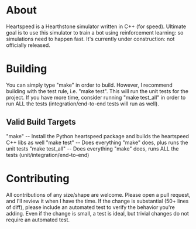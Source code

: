 # About
Heartspeed is a Hearthstone simulator written in C++ (for speed). Ultimate goal is to use this simulator to train a bot using reinforcement learning: so simulations need to happen fast.
It's currently under construction: not officially released.

# Building
You can simply type "make" in order to build. However, I recommend building with the test rule, i.e. "make test". This will run the unit tests for the project.
If you have more time, consider running "make test_all" in order to run ALL the tests (integration/end-to-end tests will run as well).

## Valid Build Targets
"make" -- Install the Python heartspeed package and builds the heartspeed C++ libs as well
"make test" -- Does everything "make" does, plus runs the unit tests
"make test_all" -- Does everything "make" does, runs ALL the tests (unit/integration/end-to-end)

# Contributing
All contributions of any size/shape are welcome. Please open a pull request, and I'll review it when I have the time.
If the change is substantial (50+ lines of diff), please include an automated test to verify the behavior you're adding.
Even if the change is small, a test is ideal, but trivial changes do not require an automated test.
